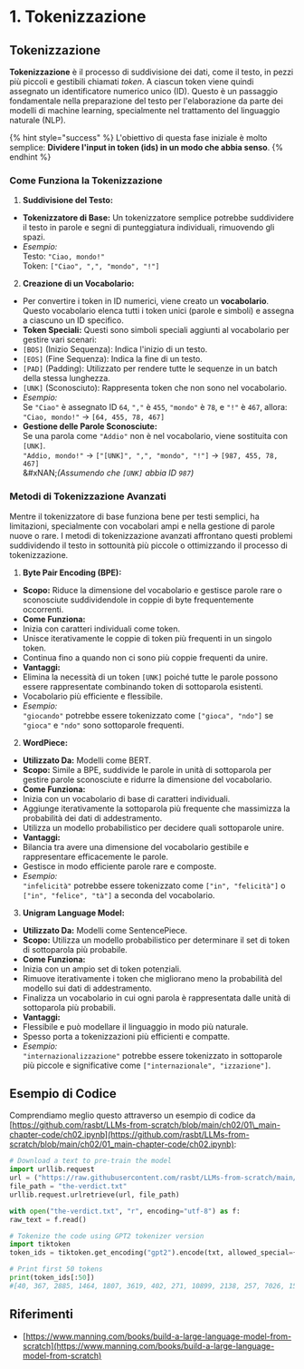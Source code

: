 # 1. Tokenizzazione

## Tokenizzazione

**Tokenizzazione** è il processo di suddivisione dei dati, come il testo, in pezzi più piccoli e gestibili chiamati _token_. A ciascun token viene quindi assegnato un identificatore numerico unico (ID). Questo è un passaggio fondamentale nella preparazione del testo per l'elaborazione da parte dei modelli di machine learning, specialmente nel trattamento del linguaggio naturale (NLP).

{% hint style="success" %}
L'obiettivo di questa fase iniziale è molto semplice: **Dividere l'input in token (ids) in un modo che abbia senso**.
{% endhint %}

### **Come Funziona la Tokenizzazione**

1. **Suddivisione del Testo:**
* **Tokenizzatore di Base:** Un tokenizzatore semplice potrebbe suddividere il testo in parole e segni di punteggiatura individuali, rimuovendo gli spazi.
* _Esempio:_\
Testo: `"Ciao, mondo!"`\
Token: `["Ciao", ",", "mondo", "!"]`
2. **Creazione di un Vocabolario:**
* Per convertire i token in ID numerici, viene creato un **vocabolario**. Questo vocabolario elenca tutti i token unici (parole e simboli) e assegna a ciascuno un ID specifico.
* **Token Speciali:** Questi sono simboli speciali aggiunti al vocabolario per gestire vari scenari:
* `[BOS]` (Inizio Sequenza): Indica l'inizio di un testo.
* `[EOS]` (Fine Sequenza): Indica la fine di un testo.
* `[PAD]` (Padding): Utilizzato per rendere tutte le sequenze in un batch della stessa lunghezza.
* `[UNK]` (Sconosciuto): Rappresenta token che non sono nel vocabolario.
* _Esempio:_\
Se `"Ciao"` è assegnato ID `64`, `","` è `455`, `"mondo"` è `78`, e `"!"` è `467`, allora:\
`"Ciao, mondo!"` → `[64, 455, 78, 467]`
* **Gestione delle Parole Sconosciute:**\
Se una parola come `"Addio"` non è nel vocabolario, viene sostituita con `[UNK]`.\
`"Addio, mondo!"` → `["[UNK]", ",", "mondo", "!"]` → `[987, 455, 78, 467]`\
&#xNAN;_(Assumendo che `[UNK]` abbia ID `987`)_

### **Metodi di Tokenizzazione Avanzati**

Mentre il tokenizzatore di base funziona bene per testi semplici, ha limitazioni, specialmente con vocabolari ampi e nella gestione di parole nuove o rare. I metodi di tokenizzazione avanzati affrontano questi problemi suddividendo il testo in sottounità più piccole o ottimizzando il processo di tokenizzazione.

1. **Byte Pair Encoding (BPE):**
* **Scopo:** Riduce la dimensione del vocabolario e gestisce parole rare o sconosciute suddividendole in coppie di byte frequentemente occorrenti.
* **Come Funziona:**
* Inizia con caratteri individuali come token.
* Unisce iterativamente le coppie di token più frequenti in un singolo token.
* Continua fino a quando non ci sono più coppie frequenti da unire.
* **Vantaggi:**
* Elimina la necessità di un token `[UNK]` poiché tutte le parole possono essere rappresentate combinando token di sottoparola esistenti.
* Vocabolario più efficiente e flessibile.
* _Esempio:_\
`"giocando"` potrebbe essere tokenizzato come `["gioca", "ndo"]` se `"gioca"` e `"ndo"` sono sottoparole frequenti.
2. **WordPiece:**
* **Utilizzato Da:** Modelli come BERT.
* **Scopo:** Simile a BPE, suddivide le parole in unità di sottoparola per gestire parole sconosciute e ridurre la dimensione del vocabolario.
* **Come Funziona:**
* Inizia con un vocabolario di base di caratteri individuali.
* Aggiunge iterativamente la sottoparola più frequente che massimizza la probabilità dei dati di addestramento.
* Utilizza un modello probabilistico per decidere quali sottoparole unire.
* **Vantaggi:**
* Bilancia tra avere una dimensione del vocabolario gestibile e rappresentare efficacemente le parole.
* Gestisce in modo efficiente parole rare e composte.
* _Esempio:_\
`"infelicità"` potrebbe essere tokenizzato come `["in", "felicità"]` o `["in", "felice", "tà"]` a seconda del vocabolario.
3. **Unigram Language Model:**
* **Utilizzato Da:** Modelli come SentencePiece.
* **Scopo:** Utilizza un modello probabilistico per determinare il set di token di sottoparola più probabile.
* **Come Funziona:**
* Inizia con un ampio set di token potenziali.
* Rimuove iterativamente i token che migliorano meno la probabilità del modello sui dati di addestramento.
* Finalizza un vocabolario in cui ogni parola è rappresentata dalle unità di sottoparola più probabili.
* **Vantaggi:**
* Flessibile e può modellare il linguaggio in modo più naturale.
* Spesso porta a tokenizzazioni più efficienti e compatte.
* _Esempio:_\
`"internazionalizzazione"` potrebbe essere tokenizzato in sottoparole più piccole e significative come `["internazionale", "izzazione"]`.

## Esempio di Codice

Comprendiamo meglio questo attraverso un esempio di codice da [https://github.com/rasbt/LLMs-from-scratch/blob/main/ch02/01\_main-chapter-code/ch02.ipynb](https://github.com/rasbt/LLMs-from-scratch/blob/main/ch02/01_main-chapter-code/ch02.ipynb):
```python
# Download a text to pre-train the model
import urllib.request
url = ("https://raw.githubusercontent.com/rasbt/LLMs-from-scratch/main/ch02/01_main-chapter-code/the-verdict.txt")
file_path = "the-verdict.txt"
urllib.request.urlretrieve(url, file_path)

with open("the-verdict.txt", "r", encoding="utf-8") as f:
raw_text = f.read()

# Tokenize the code using GPT2 tokenizer version
import tiktoken
token_ids = tiktoken.get_encoding("gpt2").encode(txt, allowed_special={"[EOS]"}) # Allow the user of the tag "[EOS]"

# Print first 50 tokens
print(token_ids[:50])
#[40, 367, 2885, 1464, 1807, 3619, 402, 271, 10899, 2138, 257, 7026, 15632, 438, 2016, 257, 922, 5891, 1576, 438, 568, 340, 373, 645, 1049, 5975, 284, 502, 284, 3285, 326, 11, 287, 262, 6001, 286, 465, 13476, 11, 339, 550, 5710, 465, 12036, 11, 6405, 257, 5527, 27075, 11]
```
## Riferimenti

* [https://www.manning.com/books/build-a-large-language-model-from-scratch](https://www.manning.com/books/build-a-large-language-model-from-scratch)
